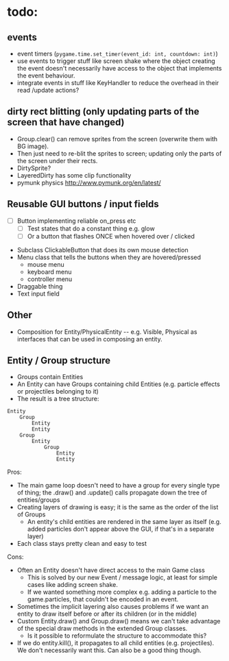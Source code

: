 # todo: 
## events
  - event timers (`pygame.time.set_timer(event_id: int, countdown: int)`)
  - use events to trigger stuff like screen shake where the object creating the event doesn't necessarily have access to the object that implements the event behaviour.
  - integrate events in stuff like KeyHandler to reduce the overhead in their read /update actions? 
## dirty rect blitting (only updating parts of the screen that have changed) 
  - Group.clear() can remove sprites from the screen (overwrite them with BG image). 
  - Then just need to re-blit the sprites to screen; updating only the parts of the screen under their rects.
  - DirtySprite?
  - LayeredDirty has some clip functionality
  - pymunk physics http://www.pymunk.org/en/latest/

## Reusable GUI buttons / input fields
- [ ] Button implementing reliable on_press etc
  - [ ] Test states that do a constant thing e.g. glow
  - [ ] Or a button that flashes ONCE when hovered over / clicked
- Subclass ClickableButton that does its own mouse detection
- Menu class that tells the buttons when they are hovered/pressed
  - mouse menu
  - keyboard menu
  - controller menu 
- Draggable thing
- Text input field

## Other
- Composition for Entity/PhysicalEntity -- e.g. Visible, Physical as interfaces that can be used in composing an entity. 

## Entity / Group structure
- Groups contain Entities 
- An Entity can have Groups containing child Entities (e.g. particle effects or projectiles belonging to it)
- The result is a tree structure: 
```
Entity
    Group
        Entity
        Entity
    Group
        Entity
            Group
                Entity
                Entity  
```

Pros: 
- The main game loop doesn't need to have a group for every single type of thing; the .draw() and .update() calls propagate down the tree of entities/groups
- Creating layers of drawing is easy; it is the same as the order of the list of Groups
  - An entity's child entities are rendered in the same layer as itself (e.g. added particles don't appear above the GUI, if that's in a separate layer)
- Each class stays pretty clean and easy to test

Cons: 
- Often an Entity doesn't have direct access to the main Game class
  - This is solved by our new Event / message logic, at least for simple cases like adding screen shake. 
  - If we wanted something more complex e.g. adding a particle to the game.particles, that couldn't be encoded in an event. 
- Sometimes the implicit layering also causes problems if we want an entity to draw itself before or after its children (or in the middle)
- Custom Entity.draw() and Group.draw() means we can't take advantage of the special draw methods in the extended Group classes. 
  - Is it possible to reformulate the structure to accommodate this? 
- If we do entity.kill(), it propagates to all child entities (e.g. projectiles). We don't necessarily want this. Can also be a good thing though. 
